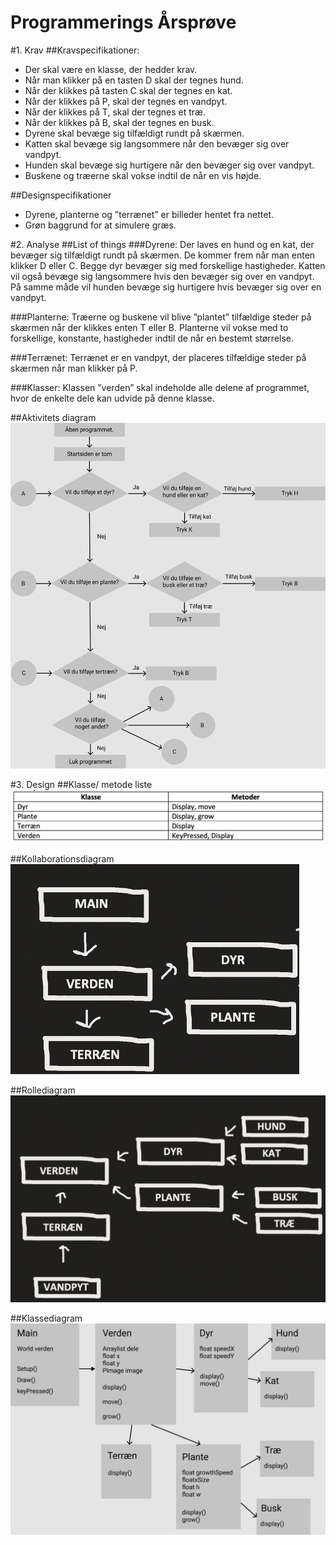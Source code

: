 # Programmerings Årsprøve

#1. Krav
##Kravspecifikationer:
* Der skal være en klasse, der hedder krav.
* Når man klikker på en tasten D skal der tegnes hund.
* Når der klikkes på tasten C skal der tegnes en kat.
* Når der klikkes på P, skal der tegnes en vandpyt.
* Når der klikkes på T, skal der tegnes et træ.
* Når der klikkes på B, skal der tegnes en busk.
* Dyrene skal bevæge sig tilfældigt rundt på skærmen.
* Katten skal bevæge sig langsommere når den bevæger sig over vandpyt.
* Hunden skal bevæge sig hurtigere når den bevæger sig over vandpyt.
* Buskene og træerne skal vokse indtil de når en vis højde.

##Designspecifikationer
* Dyrene, planterne og ”terrænet” er billeder hentet fra nettet. 
* Grøn baggrund for at simulere græs.

#2. Analyse
##List of things
###Dyrene:
Der laves en hund og en kat, der bevæger sig tilfældigt rundt på skærmen. De kommer frem når man enten klikker D eller C. Begge dyr bevæger sig med forskellige hastigheder. Katten vil også bevæge sig langsommere hvis den bevæger sig over en vandpyt. På samme måde vil hunden bevæge sig hurtigere hvis bevæger sig over en vandpyt. 

###Planterne: 
Træerne og buskene vil blive ”plantet” tilfældige steder på skærmen når der klikkes enten T eller B. Planterne vil vokse med to forskellige, konstante, hastigheder indtil de når en bestemt størrelse.

###Terrænet:
Terrænet er en vandpyt, der placeres tilfældige steder på skærmen når man klikker på P.

###Klasser:
Klassen ”verden” skal indeholde alle delene af programmet, hvor de enkelte dele kan udvide på denne klasse.

##Aktivitets diagram
![flowchart](https://github.com/niko579a/progAAsprove/blob/master/readmeFiler/flowchart%20.png?raw=true)

#3. Design
##Klasse/ metode liste
![klasse/ metode liste](https://github.com/niko579a/progAAsprove/blob/master/readmeFiler/klasse:metode%20liste.png?raw=true)

##Kollaborationsdiagram
![Kollaborationsdiagram](https://github.com/niko579a/progAAsprove/blob/master/readmeFiler/Kollaborationsdiagram.png?raw=true)

##Rollediagram
![rollediagram](https://github.com/niko579a/progAAsprove/blob/master/readmeFiler/rollediagram.png?raw=true)

##Klassediagram
![klassediagram](https://github.com/niko579a/progAAsprove/blob/master/readmeFiler/klassediagram.png?raw=true)

